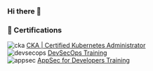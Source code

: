 ### Hi there 👋


### 🏅 Certifications

![cka](https://github.com/K4iM4k3r/K4iM4k3r/assets/39630493/5dcc9cc4-f6f2-476d-9aa0-e4a7f2999f1a) [CKA | Certified Kubernetes Administrator](https://www.credly.com/badges/53cdb921-b807-4859-bd0d-921a938f6e17/public_url)  
![devsecops](https://github.com/K4iM4k3r/K4iM4k3r/assets/39630493/b5a9edae-5e9e-48d2-b892-a3aee9f7c75c) [DevSecOps Training](https://www.credly.com/badges/ca41351d-b048-42d3-870b-e37e6c7a7170/public_url)  
![appsec](https://github.com/K4iM4k3r/K4iM4k3r/assets/39630493/9bc7746e-301e-4bc3-9b03-54f753941f58) [AppSec for Developers Training](https://www.credly.com/earner/earned/badge/94ba8725-88c5-4bbf-9950-d19a21cf2e22/public_url)  


<!--
**K4iM4k3r/K4iM4k3r** is a ✨ _special_ ✨ repository because its `README.md` (this file) appears on your GitHub profile.

Here are some ideas to get you started:

- 🔭 I’m currently working on ...
- 🌱 I’m currently learning ...
- 👯 I’m looking to collaborate on ...
- 🤔 I’m looking for help with ...
- 💬 Ask me about ...
- 📫 How to reach me: ...
- 😄 Pronouns: ...
- ⚡ Fun fact: ...
-->
